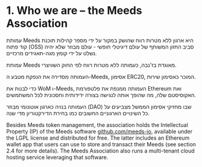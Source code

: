 
# 1. Who we are – the Meeds Association

עמותת Meeds היא ארגון ללא מטרות רווח שהושק במקור על ידי מספר קהילות תוכנת קוד פתוח (OSS) סביב החזון המשותף של עולם דיגיטלי חופשי - עולם מבוזר שלא יהיה נשלט על ידי קומץ מגה-תאגידים מרכזיים.

עמותת Meeds מאוגדת בז'נבה, כעמותה ללא מטרות רווח לפי החוק השוויצרי.

העמותה מסדירה את הנפקת מטבע ה-Meeds, אסימון ERC20, המוכר כאסימון שירות.

כדי לבנות את WoM ו-Meeds, העמותה ממנפת את פלטפורמת Ethereum ואת האקוסיסטם שלה, מה שהופך אותה לנגישה בצורה ידידותית וחסכונית לכל המשתמשים.

העמותה בנויה כארגון אוטונומי מבוזר (DAO) שבו מחזיקי אסימון הממשל מצביעים על כל השינויים הארגוניים החשובים כמו בחירת הדירקטוריון מדי שנה.

Besides Meeds token management, the association holds the Intellectual Property (IP) of the Meeds software [github.com/meeds-io](https://github.com/meeds-io), available under the LGPL license and distributed for free. The latter includes an Ethereum wallet app that users can use to store and transact their Meeds (see section 2.4 for more details). The Meeds Association also runs a multi-tenant cloud hosting service leveraging that software.
